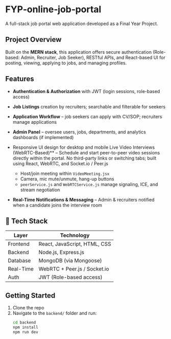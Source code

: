# FYP‑online‑job‑portal

A full-stack job portal web application developed as a Final Year Project.

## Project Overview
Built on the **MERN stack**, this application offers secure authentication (Role-based: Admin, Recruiter, Job Seeker), RESTful APIs, and React-based UI for posting, viewing, applying to jobs, and managing profiles.

## Features
- **Authentication & Authorization** with JWT (login sessions, role-based access)
- **Job Listings** creation by recruiters; searchable and filterable for seekers
- **Application Workflow** – job seekers can apply with CV/SOP; recruiters manage applications
- **Admin Panel** – oversee users, jobs, departments, and analytics dashboards (if implemented)
- Responsive UI design for desktop and mobile
Live Video Interviews (WebRTC-Based)** – Schedule and start peer-to-peer video sessions directly within the portal. No third-party links or switching tabs; built using React, WebRTC, and Socket.io / Peer.js  
  - Host/join meeting within `VideoMeeting.jsx`  
  - Camera, mic mute/unmute, hang-up buttons  
  - `peerService.js` and `WebRTCService.js` manage signaling, ICE, and stream negotiation

- **Real-Time Notifications & Messaging** – Admin & recruiters notified when a candidate joins the interview room

## 🧰 Tech Stack

| Layer      | Technology                   |
|------------|------------------------------|
| Frontend   | React, JavaScript, HTML, CSS |
| Backend    | Node.js, Express.js          |
| Database   | MongoDB (via Mongoose)       |
| Real-Time  | WebRTC + Peer.js / Socket.io |
| Auth       | JWT (Role-based access)      |


## Getting Started
1. Clone the repo  
2. Navigate to the `backend/` folder and run:
   ```bash
   cd backend
   npm install
   npm run dev
